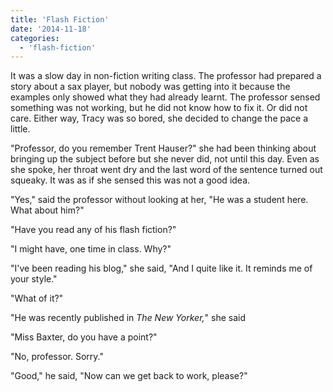 ```yaml
---
title: 'Flash Fiction'
date: '2014-11-18'
categories:
  - 'flash-fiction'
---
```


It was a slow day in non-fiction writing class. The professor had prepared a
story about a sax player, but nobody was getting into it because the examples
only showed what they had already learnt. The professor sensed something was not
working, but he did not know how to fix it. Or did not care. Either way, Tracy
was so bored, she decided to change the pace a little.

"Professor, do you remember Trent Hauser?" she had been thinking about bringing
up the subject before but she never did, not until this day. Even as she spoke,
her throat went dry and the last word of the sentence turned out squeaky. It was
as if she sensed this was not a good idea.

"Yes," said the professor without looking at her, "He was a student here. What
about him?"

"Have you read any of his flash fiction?"

"I might have, one time in class. Why?"

"I've been reading his blog," she said, "And I quite like it. It reminds me of
your style."

"What of it?"

"He was recently published in _The New Yorker,_" she said

"Miss Baxter, do you have a point?"

"No, professor. Sorry."

"Good," he said, "Now can we get back to work, please?"
